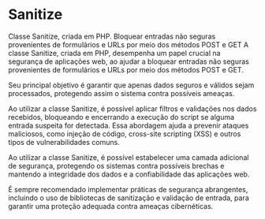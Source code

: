 # Sanitize
Classe Sanitize, criada em PHP. Bloquear entradas não seguras provenientes de formulários e URLs por meio dos métodos POST e GET
A classe Sanitize, criada em PHP, desempenha um papel crucial na segurança de aplicações web, ao ajudar a bloquear entradas não seguras 
provenientes de formulários e URLs por meio dos métodos POST e GET. 

Seu principal objetivo é garantir que apenas dados seguros e válidos sejam processados, protegendo assim o sistema contra possíveis ameaças.

Ao utilizar a classe Sanitize, é possível aplicar filtros e validações nos dados recebidos, bloqueando e encerrando a execução do script se 
alguma entrada suspeita for detectada. 
Essa abordagem ajuda a prevenir ataques maliciosos, como injeção de código, cross-site scripting (XSS) e outros tipos de vulnerabilidades comuns.

Ao utilizar a classe Sanitize, é possível estabelecer uma camada adicional de segurança, protegendo os sistemas contra possíveis brechas e 
mantendo a integridade dos dados e a confiabilidade das aplicações web. 

É sempre recomendado implementar práticas de segurança abrangentes, 
incluindo o uso de bibliotecas de sanitização e validação de entrada, para garantir uma proteção adequada contra ameaças cibernéticas.
